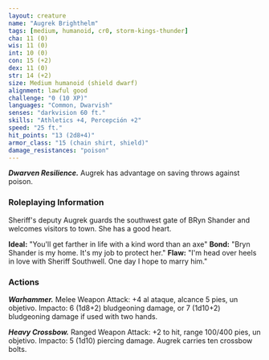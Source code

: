 ```yaml
---
layout: creature
name: "Augrek Brighthelm"
tags: [medium, humanoid, cr0, storm-kings-thunder]
cha: 11 (0)
wis: 11 (0)
int: 10 (0)
con: 15 (+2)
dex: 11 (0)
str: 14 (+2)
size: Medium humanoid (shield dwarf)
alignment: lawful good
challenge: "0 (10 XP)"
languages: "Common, Dwarvish"
senses: "darkvision 60 ft."
skills: "Athletics +4, Percepción +2"
speed: "25 ft."
hit_points: "13 (2d8+4)"
armor_class: "15 (chain shirt, shield)"
damage_resistances: "poison"
---
```


***Dwarven Resilience.*** Augrek has advantage on saving throws against poison.

### Roleplaying Information

Sheriff's deputy Augrek guards the southwest gate of BRyn Shander and welcomes visitors to town. She has a good heart.

**Ideal:** "You'll get farther in life with a kind word than an axe"
**Bond:** "Bryn Shander is my home. It's my job to protect her."
**Flaw:** "I'm head over heels in love with Sheriff Southwell. One day I hope to marry him."


### Actions

***Warhammer.*** Melee Weapon Attack: +4 al ataque, alcance 5 pies, un objetivo. Impacto: 6 (1d8+2) bludgeoning damage, or 7 (1d10+2) bludgeoning damage if used with two hands.

***Heavy Crossbow.*** Ranged Weapon Attack: +2 to hit, range 100/400 pies, un objetivo. Impacto: 5 (1d10) piercing damage. Augrek carries ten crossbow bolts.